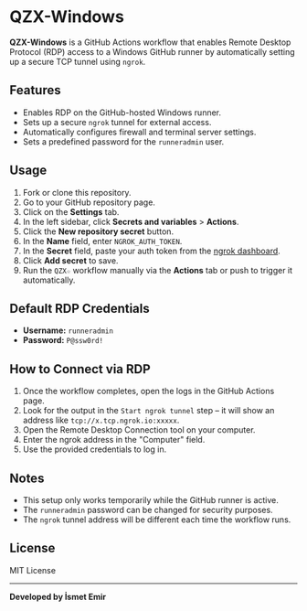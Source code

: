 # QZX-Windows

**QZX-Windows** is a GitHub Actions workflow that enables Remote Desktop Protocol (RDP) access to a Windows GitHub runner by automatically setting up a secure TCP tunnel using `ngrok`.

## Features

- Enables RDP on the GitHub-hosted Windows runner.
- Sets up a secure `ngrok` tunnel for external access.
- Automatically configures firewall and terminal server settings.
- Sets a predefined password for the `runneradmin` user.

## Usage

1. Fork or clone this repository.
2. Go to your GitHub repository page.
3. Click on the **Settings** tab.
4. In the left sidebar, click **Secrets and variables** > **Actions**.
5. Click the **New repository secret** button.
6. In the **Name** field, enter `NGROK_AUTH_TOKEN`.
7. In the **Secret** field, paste your auth token from the [ngrok dashboard](https://dashboard.ngrok.com/get-started/your-authtoken).
8. Click **Add secret** to save.
9. Run the `QZX☆` workflow manually via the **Actions** tab or push to trigger it automatically.

## Default RDP Credentials

- **Username:** `runneradmin`
- **Password:** `P@ssw0rd!`

## How to Connect via RDP

1. Once the workflow completes, open the logs in the GitHub Actions page.
2. Look for the output in the `Start ngrok tunnel` step – it will show an address like `tcp://x.tcp.ngrok.io:xxxxx`.
3. Open the Remote Desktop Connection tool on your computer.
4. Enter the ngrok address in the "Computer" field.
5. Use the provided credentials to log in.

## Notes

- This setup only works temporarily while the GitHub runner is active.
- The `runneradmin` password can be changed for security purposes.
- The `ngrok` tunnel address will be different each time the workflow runs.

## License

MIT License

---

**Developed by İsmet Emir**
